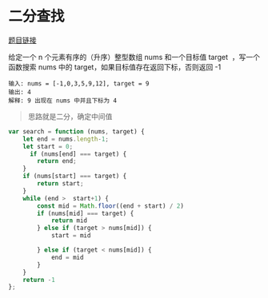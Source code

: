 # 二分查找
<a href="https://leetcode-cn.com/problems/binary-search/" target="_blank">题目链接</a>

<div>给定一个 n 个元素有序的（升序）整型数组 nums 和一个目标值 target  ，写一个函数搜索 nums 中的 target，如果目标值存在返回下标，否则返回 -1</div>

```
输入: nums = [-1,0,3,5,9,12], target = 9
输出: 4
解释: 9 出现在 nums 中并且下标为 4
```

>思路就是二分，确定中间值

```js
var search = function (nums, target) {
    let end = nums.length-1;
    let start = 0;
      if (nums[end] === target) {
        return end;
    }
    if (nums[start] === target) {
        return start;
    }
    while (end >  start+1) {
        const mid = Math.floor((end + start) / 2)
        if (nums[mid] === target) {
            return mid
        } else if (target > nums[mid]) {
            start = mid

        } else if (target < nums[mid]) {
            end = mid
        }
    }
    return -1
};
```